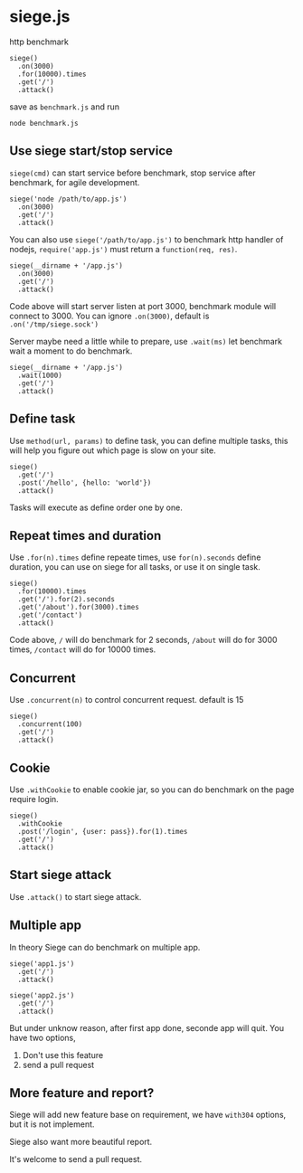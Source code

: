 siege.js
========

http benchmark

    siege()
      .on(3000)
      .for(10000).times
      .get('/')
      .attack()

save as `benchmark.js` and run

    node benchmark.js
      
## Use siege start/stop service

`siege(cmd)` can start service before benchmark, stop service after benchmark, for agile development.

    siege('node /path/to/app.js')
      .on(3000)
      .get('/')
      .attack()
      
You can also use `siege('/path/to/app.js')` to benchmark http handler of nodejs, `require('app.js')` must return a `function(req, res)`.

    siege(__dirname + '/app.js')
      .on(3000)
      .get('/')
      .attack()
      
Code above will start server listen at port 3000, benchmark module will connect to 3000. You can ignore `.on(3000)`, default is `.on('/tmp/siege.sock')`

Server maybe need a little while to prepare, use `.wait(ms)` let benchmark wait a moment to do benchmark.

    siege(__dirname + '/app.js')
      .wait(1000)
      .get('/')
      .attack()
      
## Define task

Use `method(url, params)` to define task, you can define multiple tasks, this will help you figure out which page is slow on your site.

    siege()
      .get('/')
      .post('/hello', {hello: 'world'})
      .attack()
      
Tasks will execute as define order one by one.
      
## Repeat times and duration

Use `.for(n).times` define repeate times, use `for(n).seconds` define duration, you can use on siege for all tasks, 
or use it on single task.

    siege()
      .for(10000).times
      .get('/').for(2).seconds
      .get('/about').for(3000).times
      .get('/contact')
      .attack()
      
Code above, `/` will do benchmark for 2 seconds, `/about` will do for 3000 times, `/contact` will do for 10000 times.

## Concurrent

Use `.concurrent(n)` to control concurrent request. default is 15

    siege()
      .concurrent(100)
      .get('/')
      .attack()

## Cookie

Use `.withCookie` to enable cookie jar, so you can do benchmark on the page require login.

    siege()
      .withCookie
      .post('/login', {user: pass}).for(1).times
      .get('/')
      .attack()

## Start siege attack

Use `.attack()` to start siege attack.

## Multiple app

In theory Siege can do benchmark on multiple app.

    siege('app1.js')
      .get('/')
      .attack()
      
    siege('app2.js')
      .get('/')
      .attack()
      
But under unknow reason, after first app done, seconde app will quit. You have two options, 

1. Don't use this feature
2. send a pull request

## More feature and report?

Siege will add new feature base on requirement, we have `with304` options, but it is not implement.

Siege also want more beautiful report.

It's welcome to send a pull request.
